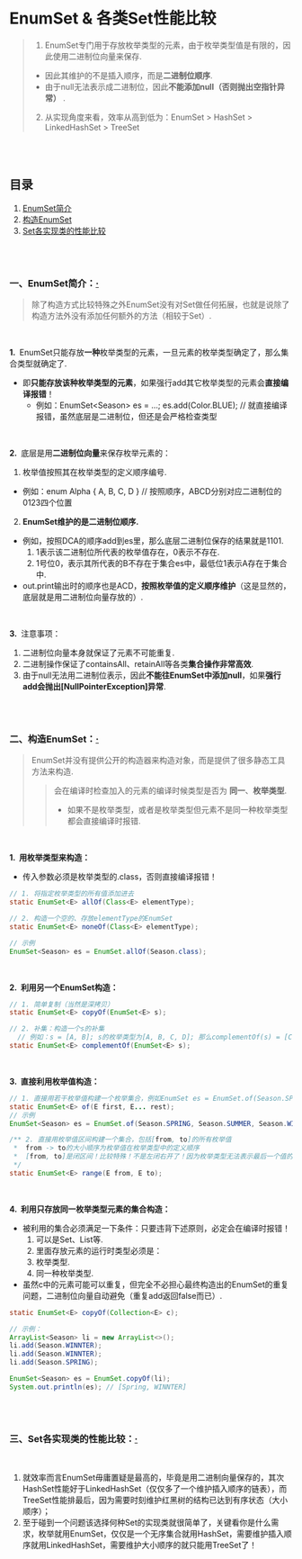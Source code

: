 # EnumSet & 各类Set性能比较
> 1. EnumSet专门用于存放枚举类型的元素，由于枚举类型值是有限的，因此使用二进制位向量来保存.
>   - 因此其维护的不是插入顺序，而是**二进制位顺序**.
>   - 由于null无法表示成二进制位，因此**不能添加null（否则抛出空指针异常）** .
> 2. 从实现角度来看，效率从高到低为：EnumSet > HashSet > LinkedHashSet > TreeSet

<br><br>

## 目录

1. [EnumSet简介]()
2. [构造EnumSet]()
3. [Set各实现类的性能比较]()

<br><br>

### 一、EnumSet简介：[·](#目录)
> 除了构造方式比较特殊之外EnumSet没有对Set做任何拓展，也就是说除了构造方法外没有添加任何额外的方法（相较于Set）.

<br>

**1.&nbsp;**  EnumSet只能存放**一种**枚举类型的元素，一旦元素的枚举类型确定了，那么集合类型就确定了.

- 即**只能存放该种枚举类型的元素**，如果强行add其它枚举类型的元素会**直接编译报错**！
  - 例如：EnumSet\<Season\> es = ...; es.add(Color.BLUE);  // 就直接编译报错，虽然底层是二进制位，但还是会严格检查类型

<br>

**2.&nbsp;**  底层是用**二进制位向量**来保存枚举元素的：

1. 枚举值按照其在枚举类型的定义顺序编号.
  - 例如：enum Alpha { A, B, C, D } // 按照顺序，ABCD分别对应二进制位的0123四个位置
2. **EnumSet维护的是二进制位顺序.**
  - 例如，按照DCA的顺序add到es里，那么底层二进制位保存的结果就是1101.
    1. 1表示该二进制位所代表的枚举值存在，0表示不存在.
    2. 1号位0，表示其所代表的B不存在于集合es中，最低位1表示A存在于集合中.
  - out.print输出时的顺序也是ACD，**按照枚举值的定义顺序维护**（这是显然的，底层就是用二进制位向量存放的）.

<br>

**3.&nbsp;**  注意事项：

1. 二进制位向量本身就保证了元素不可能重复.
2. 二进制操作保证了containsAll、retainAll等各类**集合操作非常高效**.
3. 由于null无法用二进制位表示，因此**不能往EnumSet中添加null**，如果**强行add会抛出[NullPointerException]异常**.

<br><br>

### 二、构造EnumSet：[·](#目录)
> EnumSet并没有提供公开的构造器来构造对象，而是提供了很多静态工具方法来构造.
>
>> 会在编译时检查加入的元素的编译时候类型是否为 **同一**、**枚举类型**.
>>
>>   - 如果不是枚举类型，或者是枚举类型但元素不是同一种枚举类型都会直接编译时报错.

<br>

**1.&nbsp; 用枚举类型来构造：**

- 传入参数必须是枚举类型的.class，否则直接编译报错！

```Java
// 1. 将指定枚举类型的所有值添加进去
static EnumSet<E> allOf(Class<E> elementType);

// 2. 构造一个空的、存放elementType的EnumSet
static EnumSet<E> noneOf(Class<E> elementType);

// 示例
EnumSet<Season> es = EnumSet.allOf(Season.class);
```

<br>

**2.&nbsp; 利用另一个EnumSet构造：**

```Java
// 1. 简单复制（当然是深拷贝）
static EnumSet<E> copyOf(EnumSet<E> s);

// 2. 补集：构造一个s的补集
  // 例如：s = [A, B]; s的枚举类型为[A, B, C, D]; 那么complementOf(s) = [C, D]
static EnumSet<E> complementOf(EnumSet<E> s);
```

<br>

**3.&nbsp; 直接利用枚举值构造：**

```Java
// 1. 直接用若干枚举值构建一个枚举集合，例如EnumSet es = EnumSet.of(Season.SPRING, Season.WINNTER);
static EnumSet<E> of(E first, E... rest);
// 示例
EnumSet<Season> es = EnumSet.of(Season.SPRING, Season.SUMMER, Season.WINNTER);

/** 2. 直接用枚举值区间构建一个集合，包括[from, to]的所有枚举值
 *  from -> to的大小顺序为枚举值在枚举类型中的定义顺序
 *  [from, to]是闭区间！比较特殊！不是左闭右开了！因为枚举类型无法表示最后一个值的后一个值！
 */
static EnumSet<E> range(E from, E to);
```

<br>

**4.&nbsp; 利用只存放同一枚举类型元素的集合构造：**

- 被利用的集合必须满足一下条件：只要违背下述原则，必定会在编译时报错！
  1. 可以是Set、List等.
  2. 里面存放元素的运行时类型必须是：
    1. 枚举类型.
    2. 同一种枚举类型.
- 虽然c中的元素可能可以重复，但完全不必担心最终构造出的EnumSet的重复问题，二进制位向量自动避免（重复add返回false而已）.

```Java
static EnumSet<E> copyOf(Collection<E> c);

// 示例：
ArrayList<Season> li = new ArrayList<>();
li.add(Season.WINNTER);
li.add(Season.WINNTER);
li.add(Season.SPRING);

EnumSet<Season> es = EnumSet.copyOf(li);
System.out.println(es); // [Spring, WINNTER]
```

<br><br>

### 三、Set各实现类的性能比较：[·](#目录)

<br>

1. 就效率而言EnumSet毋庸置疑是最高的，毕竟是用二进制向量保存的，其次HashSet性能好于LinkedHashSet（仅仅多了一个维护插入顺序的链表），而TreeSet性能排最后，因为需要时刻维护红黑树的结构已达到有序状态（大小顺序）；
2. 至于碰到一个问题该选择何种Set的实现类就很简单了，关键看你是什么需求，枚举就用EnumSet，仅仅是一个无序集合就用HashSet，需要维护插入顺序就用LinkedHashSet，需要维护大小顺序的就只能用TreeSet了！
